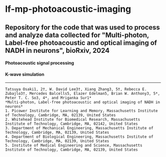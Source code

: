# lf-mp-photoacoustic-imaging

Repository for the code that was used to process and analyze data collected for "Multi-photon, Label-free photoacoustic and optical imaging of NADH in neurons", bioRxiv, 2024
---

#### Photoacoustic signal processing

#### K-wave simulation

---

```
Tatsuya Osaki1, 2†, W. David Lee3†, Xiang Zhang3, 5†, Rebecca E. Zubajlo3†, Mercedes Balcells5, Elazer Edelman5, Brian W. Anthony3, 5*, Peter T. C. So3, 4*, and Mriganka Sur1*
*Multi-photon, Label-free photoacoustic and optical imaging of NADH in neurons*
1. Picower Institute for Learning and Memory, Massachusetts Institute of Technology, Cambridge, MA, 02139, United States
2. Whitehead Institute for Biomedical Research, Massachusetts Institute of Technology, Cambridge, MA, 02142, United States
3. Department of Mechanical Engineering, Massachusetts Institute of Technology, Cambridge, MA, 02139, United States
4. Department of Biological Engineering, Massachusetts Institute of Technology, Cambridge, MA, 02139, United States
5. Institute of Medical Engineering and Science, Massachusetts Institute of Technology, Cambridge, MA, 02139, United States
```


